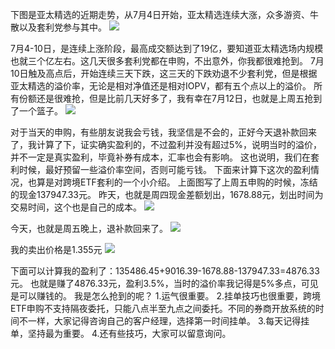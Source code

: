 <!-- 2024-07-19 by 小明哥讲套利 -->

下图是亚太精选的近期走势，从7月4日开始，亚太精选连续大涨，众多游资、牛散以及套利党参与其中。
![](image1.png)

7月4-10日，是连续上涨阶段，最高成交额达到了19亿，要知道亚太精选场内规模也就三个亿左右。这几天很多套利党都在申购，不出意外，你我都很难抢到。
7月10日触及高点后，开始连续三天下跌，这三天的下跌劝退不少套利党，但是根据亚太精选的溢价率，无论是相对净值还是相对IOPV，都有五个点以上的溢价。
所有份额还是很难抢，但是比前几天好多了，我有幸在7月12日，也就是上周五抢到了一个篮子。
![](image2.png)

对于当天的申购，有些朋友说我会亏钱，我坚信是不会的，正好今天退补款回来了，我计算了下，证实确实盈利的，不过盈利并没有超过5%，说明当时的溢价，并不一定是真实盈利，毕竟补券有成本，汇率也会有影响。
这也说明，我们在套利时候，最好预留一些溢价率空间，否则可能亏钱。
下面来计算下这次的盈利情况，也算是对跨境ETF套利的一个小介绍。
上面图写了上周五申购的时候，冻结的现金137947.33元。
昨天，也就是周四现金差额划出，1678.88元，划出时间为交易时间，这个也是自己的成本。
![](image3.png)

今天，也就是周五晚上，退补款回来了。
![](image4.png)


我的卖出价格是1.355元
![](image5.png)

下面可以计算我的盈利了：135486.45+9016.39-1678.88-137947.33=4876.33元。
也就是赚了4876.33元，盈利3.5%，当时的溢价率我记得是5%多点，可见是可以赚钱的。
我是怎么抢到的呢？
1.运气很重要。
2.挂单技巧也很重要，跨境ETF申购不支持隔夜委托，只能八点半至九点之间委托。不同的券商开放系统的时间不一样，大家记得咨询自己的客户经理，选择第一时间挂单。
3.每天记得挂单，坚持最为重要。
4.还有些技巧，大家可以留意询问。
